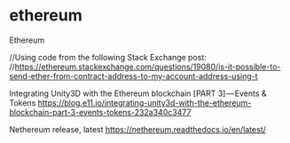 # ethereum
Ethereum


//Using code from the following Stack Exchange post:
//https://ethereum.stackexchange.com/questions/19080/is-it-possible-to-send-ether-from-contract-address-to-my-account-address-using-t


Integrating Unity3D with the Ethereum blockchain [PART 3] — Events & Tokens
https://blog.e11.io/integrating-unity3d-with-the-ethereum-blockchain-part-3-events-tokens-232a340c3477


Nethereum release, latest
https://nethereum.readthedocs.io/en/latest/
